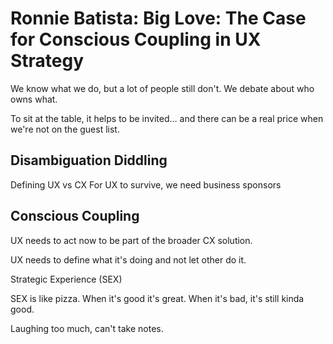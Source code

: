 # Ronnie Batista: Big Love: The Case for Conscious Coupling in UX Strategy

We know what we do, but a lot of people still don't. We debate about who owns what.

To sit at the table, it helps to be invited… and there can be a real price when we're not on the guest list. 
## Disambiguation Diddling
Defining UX vs CX
For UX to survive, we need business sponsors

## Conscious Coupling
UX needs to act now to be part of the broader CX solution. 

UX needs to define what it's doing and not let other do it. 

Strategic Experience (SEX)

SEX is like pizza. When it's good it's great. When it's bad, it's still kinda good.

Laughing too much, can't take notes.
